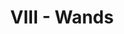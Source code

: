 ---
layout: 'layouts/arcana.html'
title: 'VIII - Wands'
summary: 'A card symbolising disruptive change, endings and transitions.'
displayOrder: 8
card:
    webp: '../images/minor-arcana/wands/8.webp'
    jpg: '../images/minor-arcana/wands/8.jpg'
    alt: 'The Death card. Starry cherry blossoms bloom.'
    
keywords:
    - 'Change'
    - 'Upheaval'
    - 'Transition'
    - 'Endings and beginnings'
    - 'Transformation'
    - 'End of a cycle'
quote: 'They say the best flame burns brightest when circumstances are at their worst.'
quoteby: 'Howls Moving Castle'
---